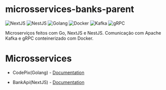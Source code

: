 # microsservices-banks-parent
![NextJS](https://img.shields.io/badge/-nextjs-black?style=flat-square&logo=next.js)
![NestJS](https://img.shields.io/badge/-nextjs-red?style=flat-square&logo=nestjs&color=ea2845)
![Golang](https://img.shields.io/badge/-Golang-blue?style=flat-square&logo=go&logoColor=white)
![Docker](https://img.shields.io/badge/-Docker-blue?style=flat-square&logo=Docker&logoColor=white)
![Kafka](https://img.shields.io/badge/-Kafka-gray?style=flat-square&logo=apache)
![gRPC](https://img.shields.io/badge/-gRPC-gray?style=flat-square&logo=gRPC&color=244c5a)

Microserviços feitos com Go, NextJS e NestJS. Comunicação com Apache Kafka e gRPC conteinerizado com Docker.

# Microsservices
- CodePix(Golang) - [Documentation](https://github.com/VictorMagalhaesSales/microsservices-banks-parent/tree/master/codepix-go/README.md)

- BankApi(NextJS) - [Documentation](https://github.com/VictorMagalhaesSales/microsservices-banks-parent/tree/master/bank-api-nextjs/README.md)
